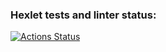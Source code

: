 ### Hexlet tests and linter status:
[![Actions Status](https://github.com/Denisof/js-react-developer-project-12/actions/workflows/hexlet-check.yml/badge.svg)](https://github.com/Denisof/js-react-developer-project-12/actions)